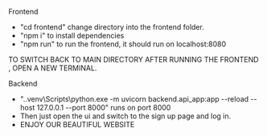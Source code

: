 Frontend 
- "cd frontend" change directory into the frontend folder.
- "npm i" to install dependencies
- "npm run" to run the frontend, it should run on localhost:8080

TO SWITCH BACK TO MAIN DIRECTORY AFTER RUNNING THE FRONTEND , OPEN A NEW TERMINAL.

Backend
- ".\.venv\Scripts\python.exe -m uvicorn backend.api_app:app --reload --host 127.0.0.1 --port 8000" runs on port 8000
- Then just open the ui and switch to the sign up page and log in.
- ENJOY OUR BEAUTIFUL WEBSITE
